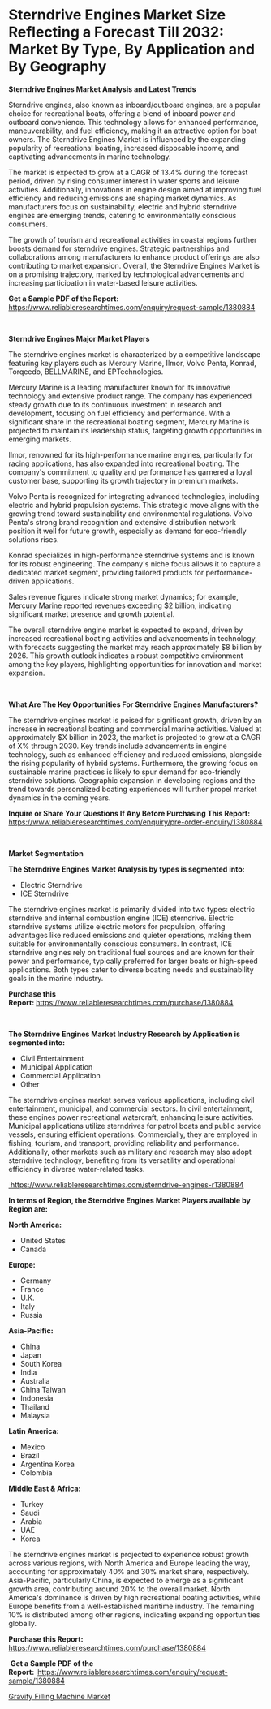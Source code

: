 <p><h1>Sterndrive Engines Market Size Reflecting a Forecast Till 2032: Market By Type, By Application and By Geography</h1></p><p><strong>Sterndrive Engines Market Analysis and Latest Trends</strong></p>
<p><p>Sterndrive engines, also known as inboard/outboard engines, are a popular choice for recreational boats, offering a blend of inboard power and outboard convenience. This technology allows for enhanced performance, maneuverability, and fuel efficiency, making it an attractive option for boat owners. The Sterndrive Engines Market is influenced by the expanding popularity of recreational boating, increased disposable income, and captivating advancements in marine technology.</p><p>The market is expected to grow at a CAGR of 13.4% during the forecast period, driven by rising consumer interest in water sports and leisure activities. Additionally, innovations in engine design aimed at improving fuel efficiency and reducing emissions are shaping market dynamics. As manufacturers focus on sustainability, electric and hybrid sterndrive engines are emerging trends, catering to environmentally conscious consumers. </p><p>The growth of tourism and recreational activities in coastal regions further boosts demand for sterndrive engines. Strategic partnerships and collaborations among manufacturers to enhance product offerings are also contributing to market expansion. Overall, the Sterndrive Engines Market is on a promising trajectory, marked by technological advancements and increasing participation in water-based leisure activities.</p></p>
<p><strong>Get a Sample PDF of the Report:&nbsp;</strong> <a href="https://www.reliableresearchtimes.com/enquiry/request-sample/1380884?utm_campaign=2300&utm_medium=2&utm_source=Github&utm_content=ia&utm_term=22022025&utm_id=sterndrive-engines">https://www.reliableresearchtimes.com/enquiry/request-sample/1380884</a></p>
<p>&nbsp;</p>
<p><strong>Sterndrive Engines Major Market Players</strong></p>
<p><p>The sterndrive engines market is characterized by a competitive landscape featuring key players such as Mercury Marine, Ilmor, Volvo Penta, Konrad, Torqeedo, BELLMARINE, and EPTechnologies. </p><p>Mercury Marine is a leading manufacturer known for its innovative technology and extensive product range. The company has experienced steady growth due to its continuous investment in research and development, focusing on fuel efficiency and performance. With a significant share in the recreational boating segment, Mercury Marine is projected to maintain its leadership status, targeting growth opportunities in emerging markets.</p><p>Ilmor, renowned for its high-performance marine engines, particularly for racing applications, has also expanded into recreational boating. The company's commitment to quality and performance has garnered a loyal customer base, supporting its growth trajectory in premium markets. </p><p>Volvo Penta is recognized for integrating advanced technologies, including electric and hybrid propulsion systems. This strategic move aligns with the growing trend toward sustainability and environmental regulations. Volvo Penta's strong brand recognition and extensive distribution network position it well for future growth, especially as demand for eco-friendly solutions rises.</p><p>Konrad specializes in high-performance sterndrive systems and is known for its robust engineering. The company's niche focus allows it to capture a dedicated market segment, providing tailored products for performance-driven applications. </p><p>Sales revenue figures indicate strong market dynamics; for example, Mercury Marine reported revenues exceeding $2 billion, indicating significant market presence and growth potential.</p><p>The overall sterndrive engine market is expected to expand, driven by increased recreational boating activities and advancements in technology, with forecasts suggesting the market may reach approximately $8 billion by 2026. This growth outlook indicates a robust competitive environment among the key players, highlighting opportunities for innovation and market expansion.</p></p>
<p>&nbsp;</p>
<p><strong>What Are The Key Opportunities For Sterndrive Engines Manufacturers?</strong></p>
<p><p>The sterndrive engines market is poised for significant growth, driven by an increase in recreational boating and commercial marine activities. Valued at approximately $X billion in 2023, the market is projected to grow at a CAGR of X% through 2030. Key trends include advancements in engine technology, such as enhanced efficiency and reduced emissions, alongside the rising popularity of hybrid systems. Furthermore, the growing focus on sustainable marine practices is likely to spur demand for eco-friendly sterndrive solutions. Geographic expansion in developing regions and the trend towards personalized boating experiences will further propel market dynamics in the coming years.</p></p>
<p><strong>Inquire or Share Your Questions If Any Before Purchasing This Report:</strong> <a href="https://www.reliableresearchtimes.com/enquiry/pre-order-enquiry/1380884?utm_campaign=2300&utm_medium=2&utm_source=Github&utm_content=ia&utm_term=22022025&utm_id=sterndrive-engines">https://www.reliableresearchtimes.com/enquiry/pre-order-enquiry/1380884</a></p>
<p>&nbsp;</p>
<p><strong>Market Segmentation</strong></p>
<p><strong>The Sterndrive Engines Market Analysis by types is segmented into:</strong></p>
<p><ul><li>Electric Sterndrive</li><li>ICE Sterndrive</li></ul></p>
<p><p>The sterndrive engines market is primarily divided into two types: electric sterndrive and internal combustion engine (ICE) sterndrive. Electric sterndrive systems utilize electric motors for propulsion, offering advantages like reduced emissions and quieter operations, making them suitable for environmentally conscious consumers. In contrast, ICE sterndrive engines rely on traditional fuel sources and are known for their power and performance, typically preferred for larger boats or high-speed applications. Both types cater to diverse boating needs and sustainability goals in the marine industry.</p></p>
<p><strong>Purchase this Report:&nbsp;</strong><a href="https://www.reliableresearchtimes.com/purchase/1380884?utm_campaign=2300&utm_medium=2&utm_source=Github&utm_content=ia&utm_term=22022025&utm_id=sterndrive-engines">https://www.reliableresearchtimes.com/purchase/1380884</a></p>
<p>&nbsp;</p>
<p><strong>The Sterndrive Engines Market Industry Research by Application is segmented into:</strong></p>
<p><ul><li>Civil Entertainment</li><li>Municipal Application</li><li>Commercial Application</li><li>Other</li></ul></p>
<p><p>The sterndrive engines market serves various applications, including civil entertainment, municipal, and commercial sectors. In civil entertainment, these engines power recreational watercraft, enhancing leisure activities. Municipal applications utilize sterndrives for patrol boats and public service vessels, ensuring efficient operations. Commercially, they are employed in fishing, tourism, and transport, providing reliability and performance. Additionally, other markets such as military and research may also adopt sterndrive technology, benefiting from its versatility and operational efficiency in diverse water-related tasks.</p></p>
<p><a href="https://www.reliableresearchtimes.com/sterndrive-engines-r1380884?utm_campaign=2300&utm_medium=2&utm_source=Github&utm_content=ia&utm_term=22022025&utm_id=sterndrive-engines">&nbsp;https://www.reliableresearchtimes.com/sterndrive-engines-r1380884</a></p>
<p><strong>In terms of Region, the Sterndrive Engines Market Players available by Region are:</strong></p>
<p>
    <p> <strong> North America: </strong>
        <ul>
            <li>United States</li>
            <li>Canada</li>
        </ul>
        </p> 
    <p> <strong> Europe: </strong>
        <ul>
            <li>Germany</li>
            <li>France</li>
            <li>U.K.</li>
            <li>Italy</li>
            <li>Russia</li>
        </ul>
        </p> 
    <p> <strong> Asia-Pacific: </strong>
        <ul>
            <li>China</li>
            <li>Japan</li>
            <li>South Korea</li>
            <li>India</li>
            <li>Australia</li>
            <li>China Taiwan</li>
            <li>Indonesia</li>
            <li>Thailand</li>
            <li>Malaysia</li>
        </ul>
        </p> 
    <p> <strong> Latin America: </strong>
        <ul>
            <li>Mexico</li>
            <li>Brazil</li>
            <li>Argentina Korea</li>
            <li>Colombia</li>
        </ul>
        </p> 
    <p> <strong> Middle East & Africa: </strong>
        <ul>
            <li>Turkey</li>
            <li>Saudi</li>
            <li>Arabia</li>
            <li>UAE</li>
            <li>Korea</li>
        </ul>
    </p>
    </p>
<p><p>The sterndrive engines market is projected to experience robust growth across various regions, with North America and Europe leading the way, accounting for approximately 40% and 30% market share, respectively. Asia-Pacific, particularly China, is expected to emerge as a significant growth area, contributing around 20% to the overall market. North America's dominance is driven by high recreational boating activities, while Europe benefits from a well-established maritime industry. The remaining 10% is distributed among other regions, indicating expanding opportunities globally.</p></p>
<p><strong>Purchase this Report: </strong><a href="https://www.reliableresearchtimes.com/purchase/1380884?utm_campaign=2300&utm_medium=2&utm_source=Github&utm_content=ia&utm_term=22022025&utm_id=sterndrive-engines">https://www.reliableresearchtimes.com/purchase/1380884</a></p>
<p>&nbsp;<strong>Get a Sample PDF of the Report:&nbsp;&nbsp;</strong><a href="https://www.reliableresearchtimes.com/enquiry/request-sample/1380884?utm_campaign=2300&utm_medium=2&utm_source=Github&utm_content=ia&utm_term=22022025&utm_id=sterndrive-engines">https://www.reliableresearchtimes.com/enquiry/request-sample/1380884</a></p>
<p><strong></strong></p>
<p><p><a href="https://github.com/ParvinKhatun77/Market-Research-Report-List-1/blob/main/gravity-filling-machine-market.md?utm_campaign=2300&utm_medium=2&utm_source=Github&utm_content=ia&utm_term=22022025&utm_id=sterndrive-engines">Gravity Filling Machine Market</a></p></p>